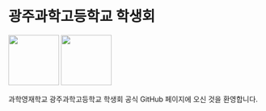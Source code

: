 # 광주과학고등학교 학생회

<img src="https://github.com/GSAStudentCouncil/.github/assets/101965838/e28f70f5-b5a9-49dd-a8be-07555dfd0c75" width=100 />
<img src="https://github.com/GSAStudentCouncil/.github/assets/101965838/770857b2-6d43-4c2c-b540-913515be9b76" width=100 />

과학영재학교 광주과학고등학교 학생회 공식 GitHub 페이지에 오신 것을 환영합니다.
